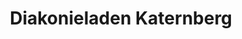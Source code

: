 ---
title: "Diakonieladen Katernberg"
url: /essen/diakonieladen-katernberg/
shop: Gebrauchtwaren
---